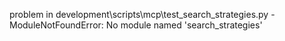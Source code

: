 problem in development\scripts\mcp\test_search_strategies.py - ModuleNotFoundError: No module named 'search_strategies'
